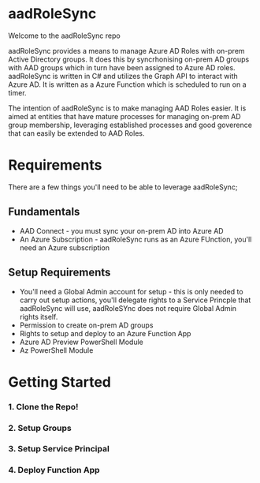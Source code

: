 # aadRoleSync
Welcome to the aadRoleSync repo

aadRoleSync provides a means to manage Azure AD Roles with on-prem Active Directory groups.  It does this by syncrhonising on-prem AD groups with AAD groups which in turn have been assigned to Azure AD roles.  aadRoleSync is written in C# and utilizes the Graph API to interact with Azure AD.  It is written as a Azure Function which is scheduled to run on a timer.

The intention of aadRoleSync is to make managing AAD Roles easier.  It is aimed at entities that have mature processes for managing on-prem AD group membership, leveraging established processes and good goverence that can easily be extended to AAD Roles.

# Requirements
There are a few things you'll need to be able to leverage aadRoleSync;
## Fundamentals
- AAD Connect - you must sync your on-prem AD into Azure AD
- An Azure Subscription - aadRoleSync runs as an Azure FUnction, you'll need an Azure subscription
## Setup Requirements
- You'll need a Global Admin account for setup - this is only needed to carry out setup actions, you'll delegate rights to a Service Princple that aadRoleSync will use, aadRoleSYnc does not require Global Admin rights itself.
- Permission to create on-prem AD groups
- Rights to setup and deploy to an Azure Function App
- Azure AD Preview PowerShell Module
- Az PowerShell Module

# Getting Started
### 1.  Clone the Repo!
### 2.  Setup Groups
### 3.  Setup Service Principal
### 4.  Deploy Function App

